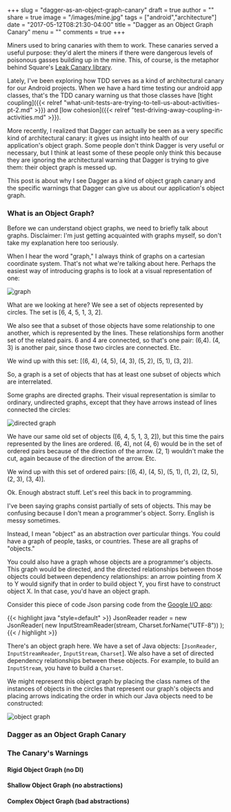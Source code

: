 +++
slug = "dagger-as-an-object-graph-canary"
draft = true
author = ""
share = true
image = "/images/mine.jpg"
tags = ["android","architecture"]
date = "2017-05-12T08:21:30-04:00"
title = "Dagger as an Object Graph Canary"
menu = ""
comments = true
+++

Miners used to bring canaries with them to work. These canaries served a useful purpose: they'd alert the miners if there were dangerous levels of poisonous gasses building up in the mine. This, of course, is the metaphor behind Square's [Leak Canary library](https://www.google.com/search?q=leak+canary&oq=leak+canary&aqs=chrome..69i57j69i61j69i65j69i60l2j69i61.1094j0j7&sourceid=chrome&ie=UTF-8). 

Lately, I've been exploring how TDD serves as a kind of architectural canary for our Android projects. When we have a hard time testing our android app classes, that's the TDD canary warning us that those classes have [tight coupling]({{< relref "what-unit-tests-are-trying-to-tell-us-about-activities-pt-2.md" >}}) and [low cohesion]({{< relref "test-driving-away-coupling-in-activities.md" >}}).

More recently, I realized that Dagger can actually be seen as a very specific kind of architectural canary: it gives us insight into health of our application's object graph. Some people don't think Dagger is very useful or necessary, but I think at least some of these people only think this because they are ignoring the architectural warning that Dagger is trying to give them: their object graph is messed up.

This post is about why I see Dagger as a kind of object graph canary and the specific warnings that Dagger can give us about our application's object graph.

### What is an Object Graph?

Before we can understand object graphs, we need to briefly talk about graphs. Disclaimer: I'm just getting acquainted with graphs myself, so don't take my explanation here too seriously. 

When I hear the word "graph," I always think of graphs on a cartesian coordinate system. That's not what we're talking about here. Perhaps the easiest way of introducing graphs is to look at a visual representation of one:

![graph](/images/graph.svg)

What are we looking at here? We see a set of objects represented by circles. The set is [6, 4, 5, 1, 3, 2]. 

We also see that a subset of those objects have some relationship to one another, which is represented by the lines. These relationships form another set of the related pairs. 6 and 4 are connected, so that's one pair: (6,4). (4, 3) is another pair, since those two circles are connected. Etc. 

We wind up with this set: [(6, 4), (4, 5), (4, 3), (5, 2), (5, 1), (3, 2)]. 

So, a graph is a set of objects that has at least one subset of objects which are interrelated.

Some graphs are directed graphs. Their visual representation is similar to ordinary, undirected graphs, except that they have arrows instead of lines connected the circles:

![directed graph](/images/directed-graph.svg)

We have our same old set of objects ([6, 4, 5, 1, 3, 2]), but this time the pairs represented by the lines are ordered. (6, 4), not (4, 6) would be in the set of ordered pairs because of the direction of the arrow. (2, 1) wouldn't make the cut, again because of the direction of the arrow. Etc.

We wind up with this set of ordered pairs: [(6, 4), (4, 5), (5, 1), (1, 2), (2, 5), (2, 3), (3, 4)].

Ok. Enough abstract stuff. Let's reel this back in to programming.

I've been saying graphs consist partially of sets of objects. This may be confusing because I don't mean a programmer's object. Sorry. English is messy sometimes. 

Instead, I mean "object" as an abstraction over particular things. You could have a graph of people, tasks, or countries. These are all graphs of "objects."

You could also have a graph whose objects are a programmer's objects. This graph would be directed, and the directed relationships between those objects could between dependency relationships: an arrow pointing from X to Y would signify that in order to build object Y, you first have to construct object X. In that case, you'd have an object graph. 

Consider this piece of code Json parsing code from the [Google I/O app](https://github.com/google/iosched/blob/e8c61e7e23f74aa6786696dad22e5136b423a334/server/src/main/java/com/google/samples/apps/iosched/server/schedule/input/fetcher/RemoteJsonHelper.java):

{{< highlight java "style=default" >}}
JsonReader reader = new JsonReader(
    new InputStreamReader(stream, Charset.forName("UTF-8"))
);
{{< / highlight >}}

There's an object graph here. We have a set of Java objects: [`JsonReader`, `InputStreamReader`, `InputStream`, `Charset`]. We also have a set of directed dependency relationships between these objects. For example, to build an `InputStream`, you have to build a `Charset`. 

We might represent this object graph by placing the class names of the instances of objects in the circles that represent our graph's objects and placing arrows indicating the order in which our Java objects need to be constructed:

![object graph](/images/object-graph.svg)

### Dagger as an Object Graph Canary

### The Canary's Warnings

#### Rigid Object Graph (no DI)

#### Shallow Object Graph (no abstractions)

#### Complex Object Graph (bad abstractions)